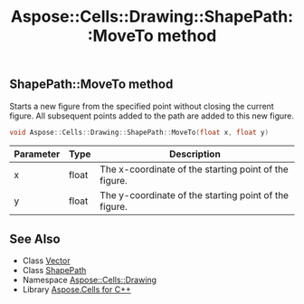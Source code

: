 ﻿---
title: Aspose::Cells::Drawing::ShapePath::MoveTo method
linktitle: MoveTo
second_title: Aspose.Cells for C++ API Reference
description: 'Aspose::Cells::Drawing::ShapePath::MoveTo method. Starts a new figure from the specified point without closing the current figure. All subsequent points added to the path are added to this new figure in C++.'
type: docs
weight: 700
url: /cpp/aspose.cells.drawing/shapepath/moveto/
---
## ShapePath::MoveTo method


Starts a new figure from the specified point without closing the current figure. All subsequent points added to the path are added to this new figure.

```cpp
void Aspose::Cells::Drawing::ShapePath::MoveTo(float x, float y)
```


| Parameter | Type | Description |
| --- | --- | --- |
| x | float | The x-coordinate of the starting point of the figure. |
| y | float | The y-coordinate of the starting point of the figure. |

## See Also

* Class [Vector](../../../aspose.cells/vector/)
* Class [ShapePath](../)
* Namespace [Aspose::Cells::Drawing](../../)
* Library [Aspose.Cells for C++](../../../)
